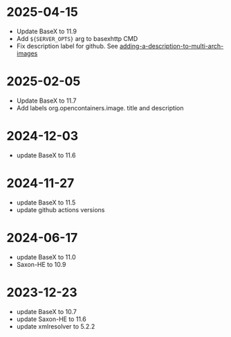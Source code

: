 # 2025-04-15
* Update BaseX to 11.9
* Add `${SERVER_OPTS}` arg to basexhttp CMD
* Fix description label for github. See  [adding-a-description-to-multi-arch-images](https://docs.github.com/en/packages/working-with-a-github-packages-registry/working-with-the-container-registry#adding-a-description-to-multi-arch-images)
# 2025-02-05
* Update BaseX to 11.7
* Add labels org.opencontainers.image. title and description 
# 2024-12-03
* update BaseX to 11.6
# 2024-11-27
* update BaseX to 11.5
* update github actions versions
# 2024-06-17
* update BaseX to 11.0
* Saxon-HE to 10.9

# 2023-12-23
* update BaseX to 10.7
* update Saxon-HE to 11.6
* update xmlresolver to 5.2.2

